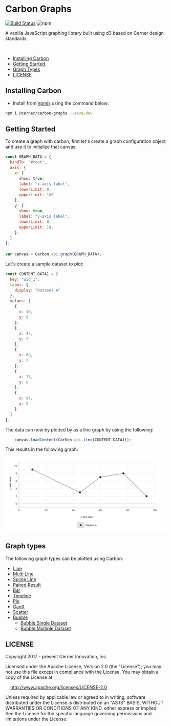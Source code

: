 # Carbon Graphs

[![Build Status](https://travis-ci.com/cerner/terra-graphs.svg?branch=main)](https://travis-ci.com/cerner/terra-graphs)
![npm](https://img.shields.io/npm/v/@cerner/carbon-graphs)

A vanilla JavaScript graphing library built using d3 based on Cerner design standards.

<br>


- [Installing Carbon](#installing-carbon)
- [Getting Started](#getting-started)
- [Graph Types](#graph-types)
- [LICENSE](#license)

## Installing Carbon

- Install from [npmjs](https://www.npmjs.com/package/@cerner/carbon-graphs) using the command below: 
```sh
npm i @cerner/carbon-graphs --save-dev
```

## Getting Started

To create a graph with carbon, first let's create a graph configuration object and use it to initialize that canvas:

```javascript
const GRAPH_DATA = {
  bindTo: "#root",
  axis: {
    x: {
      show: true,
      label: "x-axis label",
      lowerLimit: 0,
      upperLimit: 100
    },
    y: {
      show: true,
      label: "y-axis label",
      lowerLimit: 0,
      upperLimit: 10,
    },
  }
};

var canvas = Carbon.api.graph(GRAPH_DATA);
```

Let's create a sample dataset to plot:
```javascript
const CONTENT_DATA1 = {
  key: "uid_1",
  label: {
    display: "Dataset A"
  },
  values: [
    {
      x: 10,
      y: 9
    },
    {
      x: 45,
      y: 3
    },
    {
      x: 60,
      y: 7
    },
    {
      x: 77,
      y: 8
    },
    {
      x: 94,
      y: 2
    }
  ]
};
```

The data can now by plotted by as a line graph by using the following:

```javascript
    canvas.loadContent(Carbon.api.line(CONTENT_DATA1));
```

This results in the following graph:

![Alt](../terra-docs/docs/assets/carbon-simple-line-graph.png "simple line graph")


## Graph types

The following graph types can be plotted using Carbon:

-   [Line](../terra-docs/docs/controls/Line.md#usage)
-   [Multi Line](../terra-docs/docs/controls/Line.md#multi-line)
-   [Spline Line](../terra-docs/docs/controls/Line.md#spline-line)
-   [Paired Result](../terra-docs/docs/controls/PairedResult.md#usage)
-   [Bar](../terra-docs/docs/controls/Bar.md#usage)
-   [Timeline](../terra-docs/docs/controls/Timeline.md#usage)
-   [Pie](../terra-docs/docs/controls/Pie.md#usage)
-   [Gantt](../terra-docs/docs/controls/Gantt.md#usage)
-   [Scatter](../terra-docs/docs/controls/Scatter.md#usage)
-   [Bubble](../terra-docs/docs/controls/Bubble.md#usage)
    -   [Bubble Single Dataset](../terra-docs/docs/controls/BubbleSingleDataset.md)
    -   [Bubble Multiple Dataset](../terra-docs/docs/controls/BubbleMultipleDataset.md)


## LICENSE

Copyright 2017 - present Cerner Innovation, Inc.

Licensed under the Apache License, Version 2.0 (the "License"); you may not use this file except in compliance with the License. You may obtain a copy of the License at

&nbsp;&nbsp;&nbsp;&nbsp;http://www.apache.org/licenses/LICENSE-2.0

Unless required by applicable law or agreed to in writing, software distributed under the License is distributed on an "AS IS" BASIS, WITHOUT WARRANTIES OR CONDITIONS OF ANY KIND, either express or implied. See the License for the specific language governing permissions and limitations under the License.
